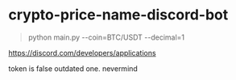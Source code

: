 # crypto-price-name-discord-bot



> python main.py --coin=BTC/USDT --decimal=1

https://discord.com/developers/applications

token is false outdated one. nevermind
